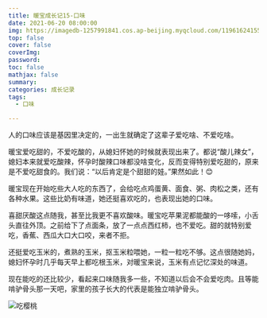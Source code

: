 ```yaml
---
title: 暖宝成长记15-口味
date: 2021-06-20 08:00:00
img: https://imagedb-1257991841.cos.ap-beijing.myqcloud.com/11961624155594_.pic.jpg
top: false
cover: false
coverImg: 
password: 
toc: false
mathjax: false
summary: 
categories: 成长记录
tags:
  - 口味

---
```


人的口味应该是基因里决定的，一出生就确定了这辈子爱吃啥、不爱吃啥。

暖宝爱吃甜的，不爱吃酸的，从媳妇怀她的时候就表现出来了。都说“酸儿辣女”，媳妇本来就爱吃酸辣，怀孕时酸辣口味都没啥变化，反而变得特别爱吃甜的，原来是不爱吃甜食的。我们说：“以后肯定是个甜甜的娃。”果然如此！😊

暖宝现在开始吃些大人吃的东西了，会给吃点鸡蛋黄、面食、粥、肉松之类，还有各种水果。这些比奶有味道，她还挺喜欢吃的，也表现出她的口味。

喜甜厌酸这点随我，甚至比我更不喜欢酸味。暖宝吃苹果泥都能酸的一哆嗦，小舌头直往外顶。之前给下了点面条，放了一点点西红柿，也不爱吃。甜的就特别爱吃，香蕉、西瓜大口大口咬，来者不拒。

还挺爱吃玉米的，煮熟的玉米，抠玉米粒喂她，一粒一粒吃不够。这点很随她妈，媳妇怀孕时几乎每天早上都吃根玉米，对暖宝来说，玉米有点记忆深处的味道。

现在能吃的还比较少，看起来口味随我多一些，不知道以后会不会爱吃肉。且等能啃驴骨头那一天吧，家里的孩子长大的代表是能独立啃驴骨头。

![吃樱桃](https://imagedb-1257991841.cos.ap-beijing.myqcloud.com/11961624155594_.pic.jpg)